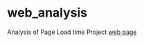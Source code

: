 # web_analysis
Analysis of Page Load time 
Project [web page](http://rohanbharadwaj.github.io/web_analysis/)
